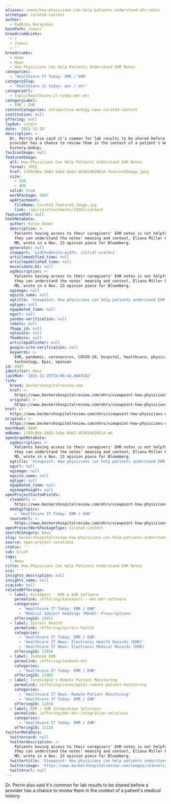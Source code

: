 ```yaml
---
aliases: /news/how-physicians-can-help-patients-understand-ehr-notes
archetype: curated-content
author:
  - Radhika Narayanan
basePath: /news/
breadcrumbLinks:
  - /
  - /news/
  - ''
breadcrumbs:
  - Home
  - News
  - How Physicians Can Help Patients Understand EHR Notes
categories:
  - 'Healthcare IT Today: EMR / EHR'
categorySlug:
  - 'healthcare it today: emr / ehr'
categoryUrl:
  - topic/healthcare-it-today-emr-ehr
categoryLabel:
  - EMR / EHR
contentCategories: netspective-medigy-news-curated-content
institution: null
offering: null
layOut: single
date: '2021-11-25'
description: >-
  Dr. Perrin also said it's common for lab results to be shared before a
  provider has a chance to review them in the context of a patient's medical
  history.&nbsp;
favIconImage: null
featuredImage:
  alt: How Physicians Can Help Patients Understand EHR Notes
  format: JPEG
  href: 1f89c06a-2b83-5abe-bb62-db302d82862d-featuredImage.jpeg
  size:
    - 300
    - 400
  valid: true
  workPackage: 9987
  wpAttachment:
    fileName: Curated_Featured_Image.jpg
    link: /api/v3/attachments/19301/content
featuredPdf: null
htmlMetaData:
  author: Katie Adams
  description: >-
    Patients having access to their caregivers' EHR notes is not helpful unless
    they can understand the notes' meaning and context, Eliana Miller Perrin,
    MD, wrote in a Nov. 23 opinion piece for Bloomberg.
  generator: null
  viewport: 'width=device-width, initial-scale=1'
  articlemodified_time: null
  articlepublished_time: null
  msvalidate.01: null
  ogdescription: >-
    Patients having access to their caregivers' EHR notes is not helpful unless
    they can understand the notes' meaning and context, Eliana Miller Perrin,
    MD, wrote in a Nov. 23 opinion piece for Bloomberg.
  ogimage: null
  ogsite_name: null
  ogtitle: 'Viewpoint: How physicians can help patients understand EHR notes'
  ogtype: null
  ogupdated_time: null
  ogurl: null
  yandex-verification: null
  robots: null
  fbapp_id: null
  oglocale: null
  fbadmins: null
  articlepublisher: null
  google-site-verification: null
  keywords: >-
    EHR, pandemic, coronavirus, COVID-19, hospital, healthcare, physician,
    technology, Epic, opinion
id: 9987
identifier: News
lastMod: '2021-11-25T10:06:48.004518Z'
link:
  brand: beckershospitalreview.com
  href: >-
    https://www.beckershospitalreview.com/ehrs/viewpoint-how-physicians-can-help-patients-understand-ehr-notes.html
  original: >-
    https://www.beckershospitalreview.com/ehrs/viewpoint-how-physicians-can-help-patients-understand-ehr-notes.html
href: >-
  https://www.beckershospitalreview.com/ehrs/viewpoint-how-physicians-can-help-patients-understand-ehr-notes.html
original: >-
  https://www.beckershospitalreview.com/ehrs/viewpoint-how-physicians-can-help-patients-understand-ehr-notes.html
mastHead: NEWS
mdName: 1f89c06a-2b83-5abe-bb62-db302d82862d.md
openGraphMetaData:
  ogdescription: >-
    Patients having access to their caregivers' EHR notes is not helpful unless
    they can understand the notes' meaning and context, Eliana Miller Perrin,
    MD, wrote in a Nov. 23 opinion piece for Bloomberg.
  ogtitle: 'Viewpoint: How physicians can help patients understand EHR notes'
  ogurl: null
  ogimage: null
  ogsite_name: null
  ogtype: null
  ogupdated_time: null
  ogimageheight: null
openProjectCustomFields:
  cleanUrl: >-
    https://www.beckershospitalreview.com/ehrs/viewpoint-how-physicians-can-help-patients-understand-ehr-notes.html
  medigyTopics:
    - 'Healthcare IT Today: EMR / EHR'
  sourceUrl: >-
    https://www.beckershospitalreview.com/ehrs/viewpoint-how-physicians-can-help-patients-understand-ehr-notes.html
openProjectWorkPackageType: Curated Content
searchCategory: News
slug: beckershospitalreview-how-physicians-can-help-patients-understand-ehr-notes
source: open-project-curations
status: ''
sub: brief
tags:
  - News
title: How Physicians Can Help Patients Understand EHR Notes
via: ' '
insights_description: null
insights_name: null
viaLink: null
relatedOfferings:
  - label: KareXpert - EMR & EHR Software
    permalink: /offering/karexpert---emr-ehr-software
    categories:
      - 'Healthcare IT Today: EMR / EHR'
      - 'Medical Subject Headings (MeSH): Prescriptions'
    offeringId: 18451
  - label: Spirals Health
    permalink: /offering/spirals-health
    categories:
      - 'Healthcare IT Today: EMR / EHR'
      - 'Healthcare IT News: Electronic Health Records (EHR)'
      - 'Healthcare IT News: Electronic Medical Records (EMR)'
    offeringId: 17036
  - label: Zoobook EHR
    permalink: /offering/zoobook-ehr
    categories:
      - 'Healthcare IT Today: EMR / EHR'
    offeringId: 13902
  - label: CareSimple's Remote Patient Monitoring
    permalink: /offering/caresimples-remote-patient-monitoring
    categories:
      - 'Healthcare IT News: Remote Patient Monitoring'
      - 'Healthcare IT Today: EMR / EHR'
    offeringId: 12834
  - label: EMR / EHR Integration Solutions
    permalink: /offering/emr-ehr-integration-solutions
    categories:
      - 'Healthcare IT Today: EMR / EHR'
    offeringId: 11118
twitterMetaData:
  twittercard: null
  twitterdescription: >-
    Patients having access to their caregivers' EHR notes is not helpful unless
    they can understand the notes' meaning and context, Eliana Miller Perrin,
    MD, wrote in a Nov. 23 opinion piece for Bloomberg.
  twittertitle: 'Viewpoint: How physicians can help patients understand EHR notes'
  twitterimage: 'https://www.beckershospitalreview.com/images/channels/ehrs/2.jpg'
  twitterurl: null
---
```

<p>Dr. Perrin also said it's common for lab results to be shared before a provider has a chance to review them in the context of a patient's medical history.</p><p><br>&nbsp;</p>